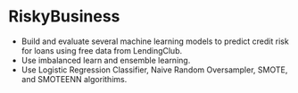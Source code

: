# RiskyBusiness
- Build and evaluate several machine learning models to predict credit risk for loans using free data from LendingClub.
- Use imbalanced learn and ensemble learning.
- Use Logistic Regression Classifier, Naive Random Oversampler, SMOTE, and SMOTEENN algorithims.
  
  
